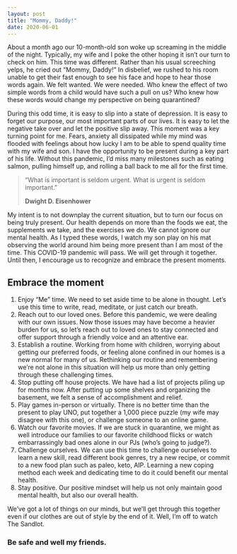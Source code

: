 ```yaml
---
layout: post
title: "Mommy, Daddy!"
date: 2020-06-01
---
```

About a month ago our 10-month-old son woke up screaming in the middle of the night. Typically, my wife and I poke the other hoping it isn’t our turn to check on him. This time was different. Rather than his usual screeching yelps, he cried out “Mommy, Daddy!” In disbelief, we rushed to his room unable to get their fast enough to see his face and hope to hear those words again. We felt wanted. We were needed. Who knew the effect of two simple words from a child would have such a pull on us? Who knew how these words would change my perspective on being quarantined?

During this odd time, it is easy to slip into a state of depression. It is easy to forget our purpose, our most important parts of our lives. It is easy to let the negative take over and let the positive slip away. This moment was a key turning point for me. Fears, anxiety all dissipated while my mind was flooded with feelings about how lucky I am to be able to spend quality time with my wife and son. I have the opportunity to be present during a key part of his life. Without this pandemic, I’d miss many milestones such as eating salmon, pulling himself up, and rolling a ball back to me all for the first time. 

>“What is important is seldom urgent. What is urgent is seldom important.”
>
>**Dwight D. Eisenhower**

My intent is to not downplay the current situation, but to turn our focus on being truly present. Our health depends on more than the foods we eat, the supplements we take, and the exercises we do. We cannot ignore our mental health. As I typed these words, I watch my son play on his mat observing the world around him being more present than I am most of the time. This COVID-19 pandemic will pass. We will get through it together. Until then, I encourage us to recognize and embrace the present moments. 

## Embrace the moment

1.	Enjoy “Me” time. We need to set aside time to be alone in thought. Let’s use this time to write, read, meditate, or just catch our breath.
2.	Reach out to our loved ones. Before this pandemic, we were dealing with our own issues. Now those issues may have become a heavier burden for us, so let’s reach out to loved ones to stay connected and offer support through a friendly voice and an attentive ear.
3.	Establish a routine. Working from home with children, worrying about getting our preferred foods, or feeling alone confined in our homes is a new normal for many of us. Rethinking our routine and remembering we’re not alone in this situation will help us more than only getting through these challenging times.
4.	Stop putting off house projects. We have had a list of projects piling up for months now. After putting up some shelves and organizing the basement, we felt a sense of accomplishment and relief.
5.	Play games in-person or virtually. There is no better time than the present to play UNO, put together a 1,000 piece puzzle (my wife may disagree with this one), or challenge someone to an online game.
6.	Watch our favorite movies. If we are stuck in quarantine, we might as well introduce our families to our favorite childhood flicks or watch embarrassingly bad ones alone in our PJs (who’s going to judge?). 
7.	Challenge ourselves. We can use this time to challenge ourselves to learn a new skill, read different book genres, try a new recipe, or commit to a new food plan such as paleo, keto, AIP. Learning a new coping method each week and dedicating time to do it could benefit our mental health.
8.	Stay positive. Our positive mindset will help us not only maintain good mental health, but also our overall health. 

We’ve got a lot of things on our minds, but we’ll get through this together even if our clothes are out of style by the end of it. Well, I’m off to watch The Sandlot. 

### Be safe and well my friends.

